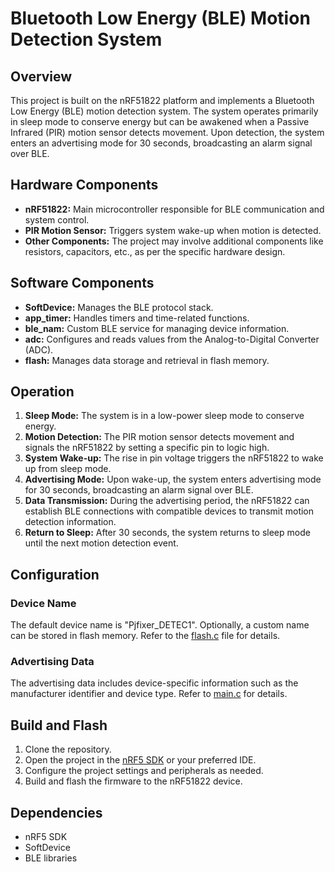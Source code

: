 # Bluetooth Low Energy (BLE) Motion Detection System

## Overview

This project is built on the nRF51822 platform and implements a Bluetooth Low Energy (BLE) motion detection system. The system operates primarily in sleep mode to conserve energy but can be awakened when a Passive Infrared (PIR) motion sensor detects movement. Upon detection, the system enters an advertising mode for 30 seconds, broadcasting an alarm signal over BLE.

## Hardware Components

- **nRF51822:** Main microcontroller responsible for BLE communication and system control.
- **PIR Motion Sensor:** Triggers system wake-up when motion is detected.
- **Other Components:** The project may involve additional components like resistors, capacitors, etc., as per the specific hardware design.

## Software Components

- **SoftDevice:** Manages the BLE protocol stack.
- **app_timer:** Handles timers and time-related functions.
- **ble_nam:** Custom BLE service for managing device information.
- **adc:** Configures and reads values from the Analog-to-Digital Converter (ADC).
- **flash:** Manages data storage and retrieval in flash memory.

## Operation

1. **Sleep Mode:** The system is in a low-power sleep mode to conserve energy.
2. **Motion Detection:** The PIR motion sensor detects movement and signals the nRF51822 by setting a specific pin to logic high.
3. **System Wake-up:** The rise in pin voltage triggers the nRF51822 to wake up from sleep mode.
4. **Advertising Mode:** Upon wake-up, the system enters advertising mode for 30 seconds, broadcasting an alarm signal over BLE.
5. **Data Transmission:** During the advertising period, the nRF51822 can establish BLE connections with compatible devices to transmit motion detection information.
6. **Return to Sleep:** After 30 seconds, the system returns to sleep mode until the next motion detection event.

## Configuration

### Device Name

The default device name is "Pjfixer_DETEC1". Optionally, a custom name can be stored in flash memory. Refer to the [flash.c](link_to_flash.c) file for details.

### Advertising Data

The advertising data includes device-specific information such as the manufacturer identifier and device type. Refer to [main.c](link_to_main.c) for details.

## Build and Flash

1. Clone the repository.
2. Open the project in the [nRF5 SDK](link_to_nRF5_SDK) or your preferred IDE.
3. Configure the project settings and peripherals as needed.
4. Build and flash the firmware to the nRF51822 device.

## Dependencies

- nRF5 SDK
- SoftDevice
- BLE libraries

